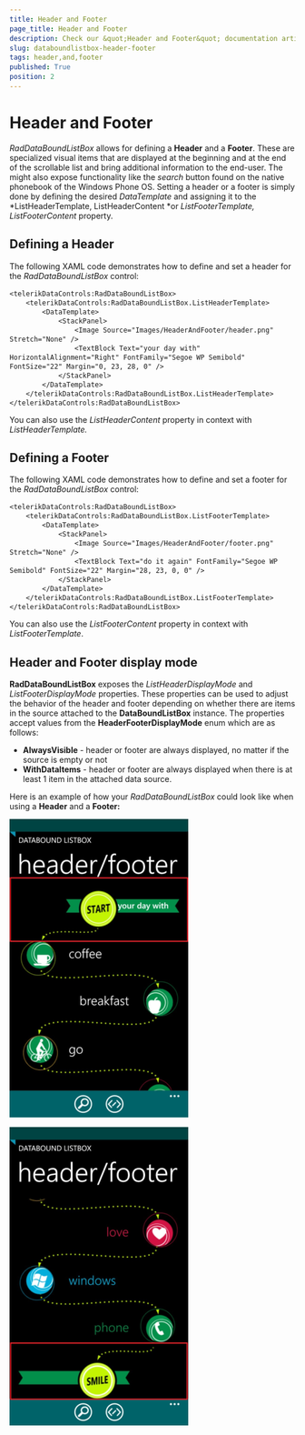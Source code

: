 ```yaml
---
title: Header and Footer
page_title: Header and Footer
description: Check our &quot;Header and Footer&quot; documentation article for RadDataBoundListBox for UWP control.
slug: databoundlistbox-header-footer
tags: header,and,footer
published: True
position: 2
---
```


# Header and Footer

*RadDataBoundListBox* allows for defining a **Header** and a **Footer**. These are specialized visual items that are displayed at the beginning and at the end of the scrollable list and bring additional information to the end-user. The might also expose functionality like the *search* button found on the native phonebook of the Windows Phone OS. Setting a header or a footer is simply done by defining the desired *DataTemplate* and assigning it to the *ListHeaderTemplate, ListHeaderContent *or *ListFooterTemplate, ListFooterContent* property.

## Defining a Header

The following XAML code demonstrates how to define and set a header for the *RadDataBoundListBox* control:

	<telerikDataControls:RadDataBoundListBox>
	    <telerikDataControls:RadDataBoundListBox.ListHeaderTemplate>
	        <DataTemplate>
	            <StackPanel>
	                <Image Source="Images/HeaderAndFooter/header.png" Stretch="None" />
	                <TextBlock Text="your day with" HorizontalAlignment="Right" FontFamily="Segoe WP Semibold" FontSize="22" Margin="0, 23, 28, 0" />
	            </StackPanel>
	        </DataTemplate>
	    </telerikDataControls:RadDataBoundListBox.ListHeaderTemplate>
	</telerikDataControls:RadDataBoundListBox>

You can also use the *ListHeaderContent* property in context with *ListHeaderTemplate.*

## Defining a Footer

The following XAML code demonstrates how to define and set a footer for the *RadDataBoundListBox* control:

	<telerikDataControls:RadDataBoundListBox>
	    <telerikDataControls:RadDataBoundListBox.ListFooterTemplate>
	        <DataTemplate>
	            <StackPanel>
	                <Image Source="Images/HeaderAndFooter/footer.png" Stretch="None" />
	                <TextBlock Text="do it again" FontFamily="Segoe WP Semibold" FontSize="22" Margin="28, 23, 0, 0" />
	            </StackPanel>
	        </DataTemplate>
	    </telerikDataControls:RadDataBoundListBox.ListFooterTemplate>
	</telerikDataControls:RadDataBoundListBox>

You can also use the *ListFooterContent* property in context with *ListFooterTemplate*.

## Header and Footer display mode

**RadDataBoundListBox** exposes the *ListHeaderDisplayMode* and *ListFooterDisplayMode* properties. These
properties can be used to adjust the behavior of the header and footer depending on whether there are items in the source attached to the **DataBoundListBox** instance. The properties accept values from the **HeaderFooterDisplayMode** enum which are as follows:

* **AlwaysVisible** - header or footer are always displayed, no matter if the source is empty or not
* **WithDataItems** - header or footer are always displayed when there is at least 1 item in the attached data source.

Here is an example of how your *RadDataBoundListBox* could look like when using a **Header** and a **Footer:**

![raddataboundlistbox-features-footer](images/raddataboundlistbox-features-footer.png)

![raddataboundlistbox-features-header](images/raddataboundlistbox-features-header.png)